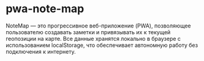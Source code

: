 # pwa-note-map
NoteMap — это прогрессивное веб-приложение (PWA), позволяющее пользователю создавать заметки и привязывать их к текущей геопозиции на карте. Все данные хранятся локально в браузере с использованием localStorage, что обеспечивает автономную работу без подключения к интернету. 

